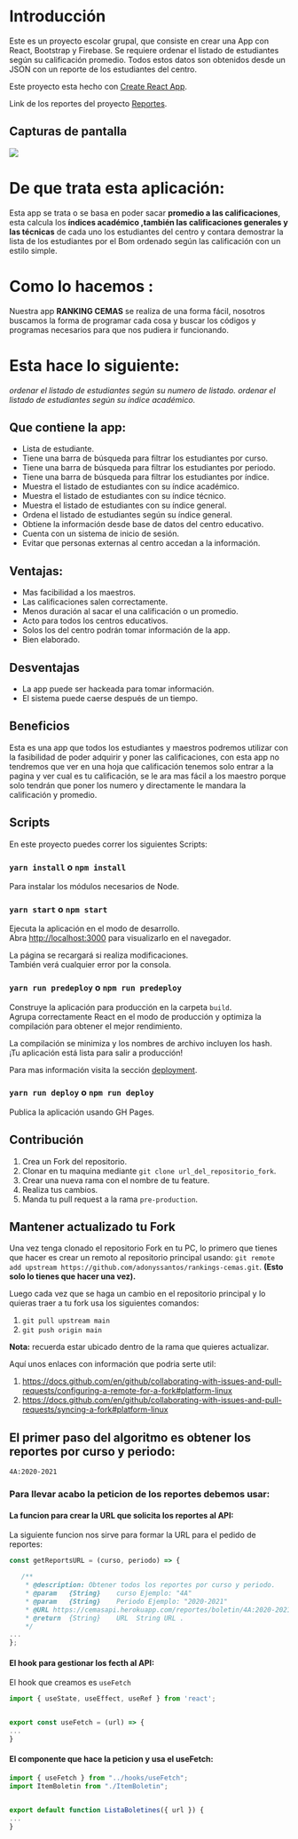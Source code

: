 # Introducción

Este es un proyecto escolar grupal, que consiste en crear una App con React, Bootstrap y Firebase. Se requiere ordenar el listado de estudiantes según su calificación promedio. Todos estos datos son obtenidos desde un JSON con un reporte de los estudiantes del centro.

Este proyecto esta hecho con [Create React App](https://github.com/facebook/create-react-app).


Link de los reportes del proyecto [Reportes](https://drive.google.com/drive/folders/1sJdno7Qg00N_rRsHNCbQpDaTjWBCEIAA).


## Capturas de pantalla

![](./assets/img/main-section.png)

# De que trata esta aplicación:

Esta app se trata o se basa en poder sacar **promedio a las calificaciones**, esta calcula los **índices académico ,**también las calificaciones generales** y las técnicas**  de cada uno los estudiantes del centro y contara demostrar la lista de los estudiantes por el Bom ordenado según las calificación con un estilo simple. 

# Como lo hacemos :

Nuestra app **RANKING CEMAS** se realiza de una forma fácil, nosotros buscamos la forma de programar cada cosa y buscar los códigos y programas necesarios para que nos pudiera ir funcionando.


 # Esta hace lo siguiente:
  
*ordenar el listado de estudiantes según su numero de listado.*
*ordenar el listado de estudiantes según su índice académico.*

## Que contiene la app:

* Lista de estudiante.
* Tiene una barra de búsqueda para filtrar los estudiantes por curso.
* Tiene una barra de búsqueda para filtrar los estudiantes por periodo.
* Tiene una barra de búsqueda para filtrar los estudiantes por índice.
* Muestra el listado de estudiantes con su índice académico.
* Muestra el listado de estudiantes con su índice técnico.
* Muestra el listado de estudiantes con su índice general. 
* Ordena el listado de estudiantes según su índice general.
* Obtiene la información desde base de datos del centro educativo. 
* Cuenta con un sistema de inicio de sesión.
* Evitar que personas externas al centro accedan a la información.

## Ventajas:

* Mas facibilidad a los maestros.
* Las calificaciones salen correctamente.
* Menos duración al sacar el una calificación o un promedio.
* Acto para todos los centros educativos.
* Solos los del centro podrán tomar información de la app.
* Bien elaborado.

## Desventajas

 * La app puede ser hackeada para tomar información.
* El sistema puede caerse después de un tiempo.

 ## Beneficios
 
 Esta es una app que todos los estudiantes y maestros podremos utilizar con la fasibilidad de poder adquirir y poner las calificaciones, con esta app no tendremos que ver en una hoja que calificación tenemos solo entrar a la pagina y ver cual es tu calificación, se le ara mas fácil a los maestro porque solo tendrán que poner los numero y directamente le mandara la calificación y promedio.
 
## Scripts

En este proyecto puedes correr los siguientes Scripts:

### `yarn install` o `npm install`

Para instalar los módulos necesarios de Node.

### `yarn start` o ``npm start``

Ejecuta la aplicación en el modo de desarrollo. \
Abra [http://localhost:3000](http://localhost:3000) para visualizarlo en el navegador.

La página se recargará si realiza modificaciones. \
También verá cualquier error por la consola.

### `yarn run predeploy` o `npm run predeploy`

Construye la aplicación para producción en la carpeta `build`. \
Agrupa correctamente React en el modo de producción y optimiza la compilación para obtener el mejor rendimiento.

La compilación se minimiza y los nombres de archivo incluyen los hash. \
¡Tu aplicación está lista para salir a producción!

Para mas información visita la sección [deployment](https://facebook.github.io/create-react-app/docs/deployment). 

### `yarn run deploy` o `npm run deploy`

Publica la aplicación usando GH Pages.

<!-- 
## Firebase

Aquí va la explicación de como conectar la DB. 
-->

## Contribución

1. Crea un Fork del repositorio.
2. Clonar en tu maquina mediante `git clone url_del_repositorio_fork`.
3. Crear una nueva rama con el nombre de tu feature.
4. Realiza tus cambios.
5. Manda tu pull request a la rama `pre-production`.

## Mantener actualizado tu Fork

Una vez tenga clonado el repositorio Fork en tu PC, lo primero que tienes que hacer es crear un remoto al repositorio principal usando: `git remote add upstream https://github.com/adonyssantos/rankings-cemas.git`. **(Esto solo lo tienes que hacer una vez).**

Luego cada vez que se haga un cambio en el repositorio principal y lo quieras traer a tu fork usa los siguientes comandos:

1. `git pull upstream main`
2. `git push origin main`

**Nota:** recuerda estar ubicado dentro de la rama que quieres actualizar.

Aquí unos enlaces con información que podria serte util:
1. https://docs.github.com/en/github/collaborating-with-issues-and-pull-requests/configuring-a-remote-for-a-fork#platform-linux
2. https://docs.github.com/en/github/collaborating-with-issues-and-pull-requests/syncing-a-fork#platform-linux

 ## El primer paso del algoritmo es obtener los reportes por curso y periodo:      
 `4A:2020-2021`
 
 ### Para llevar acabo la peticion de los reportes debemos usar: 
 #### La funcion para crear la URL que solicita los reportes al API: 
 La siguiente funcion nos sirve para formar la URL para el pedido de reportes: 
 ```js
 const getReportsURL = (curso, periodo) => {

	/**
	 * @description: Obtener todos los reportes por curso y periodo. 
	 * @param	{String}	curso Ejemplo: "4A"
	 * @param	{String}	Periodo Ejemplo: "2020-2021"
	 * @URL https://cemasapi.herokuapp.com/reportes/boletin/4A:2020-2021:
	 * @return  {String}	URL	 String URL .
	 */
...
};
 ```
 
#### El hook para gestionar los fecth al API:

El hook que creamos es `useFetch`
```js
import { useState, useEffect, useRef } from 'react';


export const useFetch = (url) => {
...
}
```

#### El componente que hace la peticion y usa el useFetch:

```js
import { useFetch } from "../hooks/useFetch";
import ItemBoletin from "./ItemBoletin";


export default function ListaBoletines({ url }) {
...
}
```
